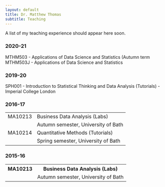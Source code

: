 ```yaml
---
layout: default
title: Dr. Matthew Thomas
subtitle: Teaching
---
```

A list of my teaching experience should appear here soon. 

### 2020-21

MTHM503 - Applications of Data Science and Statistics (Autumn term
MTHM503J - Applications of Data Science and Statistics

### 2019-20

SPH001 - Introduction to Statistical Thinking and Data Analysis (Tutorials) - Imperial College London

### 2016-17

<table cellspacing="0" cellpadding="0">
  <tr>
    <td>MA10213</td>
    <td>Business Data Analysis (Labs)</td> 
  </tr>
  <tr>
    <td></td>
    <td>Autumn semester, University of Bath</td> 
  </tr>
  <tr>
    <td>MA10214</td>
    <td>Quantitative Methods (Tutorials)</td> 
  </tr>
  <tr>
    <td></td>
    <td>Spring semester, University of Bath</td> 
  </tr>
</table>


### 2015-16

<table>
  <tr>
    <th>MA10213</th>
    <th>Business Data Analysis (Labs)</th> 
  </tr>
  <tr>
    <td></td>
    <td>Autumn semester, University of Bath</td> 
  </tr>
</table>
